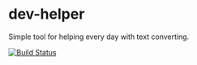 # dev-helper
Simple tool for helping every day with text converting.

[![Build Status](https://api.travis-ci.com/saneea/dev-helper.svg?branch=master)](https://travis-ci.com/saneea/dev-helper)
